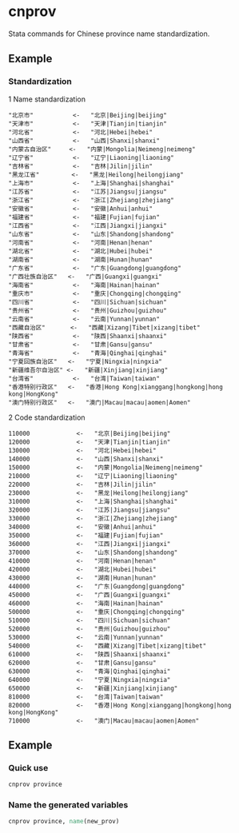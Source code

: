 # cnprov
Stata commands for Chinese province name standardization.

## Example

### Standardization

1 Name standardization

    "北京市"           <-   "北京|Beijing|beijing"
    "天津市"           <-   "天津|Tianjin|tianjin"
    "河北省"           <-   "河北|Hebei|hebei"
    "山西省"           <-   "山西|Shanxi|shanxi"
    "内蒙古自治区"     <-   "内蒙|Mongolia|Neimeng|neimeng"
    "辽宁省"           <-   "辽宁|Liaoning|liaoning"
    "吉林省"           <-   "吉林|Jilin|jilin"
    "黑龙江省"         <-   "黑龙|Heilong|heilongjiang"
    "上海市"           <-   "上海|Shanghai|shanghai"
    "江苏省"           <-   "江苏|Jiangsu|jiangsu"
    "浙江省"           <-   "浙江|Zhejiang|zhejiang"
    "安徽省"           <-   "安徽|Anhui|anhui"
    "福建省"           <-   "福建|Fujian|fujian"
    "江西省"           <-   "江西|Jiangxi|jiangxi"
    "山东省"           <-   "山东|Shandong|shandong"
    "河南省"           <-   "河南|Henan|henan"
    "湖北省"           <-   "湖北|Hubei|hubei"
    "湖南省"           <-   "湖南|Hunan|hunan"
    "广东省"           <-   "广东|Guangdong|guangdong"
    "广西壮族自治区"   <-   "广西|Guangxi|guangxi"
    "海南省"           <-   "海南|Hainan|hainan"
    "重庆市"           <-   "重庆|Chongqing|chongqing"
    "四川省"           <-   "四川|Sichuan|sichuan"
    "贵州省"           <-   "贵州|Guizhou|guizhou"
    "云南省"           <-   "云南|Yunnan|yunnan"
    "西藏自治区"       <-   "西藏|Xizang|Tibet|xizang|tibet"
    "陕西省"           <-   "陕西|Shaanxi|shaanxi"
    "甘肃省"           <-   "甘肃|Gansu|gansu"
    "青海省"           <-   "青海|Qinghai|qinghai"
    "宁夏回族自治区"   <-   "宁夏|Ningxia|ningxia"
    "新疆维吾尔自治区" <-   "新疆|Xinjiang|xinjiang"
    "台湾省"           <-   "台湾|Taiwan|taiwan"
    "香港特别行政区"   <-   "香港|Hong Kong|xianggang|hongkong|hong kong|HongKong"
    "澳门特别行政区"   <-   "澳门|Macau|macau|aomen|Aomen"

 2 Code standardization

    110000             <-   "北京|Beijing|beijing"
    120000             <-   "天津|Tianjin|tianjin"
    130000             <-   "河北|Hebei|hebei"
    140000             <-   "山西|Shanxi|shanxi"
    150000             <-   "内蒙|Mongolia|Neimeng|neimeng"
    210000             <-   "辽宁|Liaoning|liaoning"
    220000             <-   "吉林|Jilin|jilin"
    230000             <-   "黑龙|Heilong|heilongjiang"
    310000             <-   "上海|Shanghai|shanghai"
    320000             <-   "江苏|Jiangsu|jiangsu"
    330000             <-   "浙江|Zhejiang|zhejiang"
    340000             <-   "安徽|Anhui|anhui"
    350000             <-   "福建|Fujian|fujian"
    360000             <-   "江西|Jiangxi|jiangxi"
    370000             <-   "山东|Shandong|shandong"
    410000             <-   "河南|Henan|henan"
    420000             <-   "湖北|Hubei|hubei"
    430000             <-   "湖南|Hunan|hunan"
    440000             <-   "广东|Guangdong|guangdong"
    450000             <-   "广西|Guangxi|guangxi"
    460000             <-   "海南|Hainan|hainan"
    500000             <-   "重庆|Chongqing|chongqing"
    510000             <-   "四川|Sichuan|sichuan"
    520000             <-   "贵州|Guizhou|guizhou"
    530000             <-   "云南|Yunnan|yunnan"
    540000             <-   "西藏|Xizang|Tibet|xizang|tibet"
    610000             <-   "陕西|Shaanxi|shaanxi"
    620000             <-   "甘肃|Gansu|gansu"
    630000             <-   "青海|Qinghai|qinghai"
    640000             <-   "宁夏|Ningxia|ningxia"
    650000             <-   "新疆|Xinjiang|xinjiang"
    810000             <-   "台湾|Taiwan|taiwan"
    820000             <-   "香港|Hong Kong|xianggang|hongkong|hong kong|HongKong"
    710000             <-   "澳门|Macau|macau|aomen|Aomen"

## Example

### Quick use

```stata
cnprov province
```

### Name the generated variables

```stata
cnprov province, name(new_prov)
```

